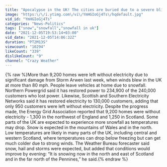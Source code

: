 ```yaml
---
title: "Apocalypse in the UK! The cities are buried due to a severe blizzard."
image: "https:\/\/i.ytimg.com\/vi\/YmHGIoGj4Ts\/hqdefault.jpg"
vid_id: "YmHGIoGj4Ts"
categories: "News-Politics"
tags: ["snow","snowfall","snowfall in uk"]
date: "2021-12-05T19:53:14+03:00"
vid_date: "2021-12-05T14:06:32Z"
duration: "PT2M13S"
viewcount: "10294"
likeCount: "339"
dislikeCount: "9"
channel: "Crazy Weather"
---
```

{% raw %}More than 9,200 homes were left without electricity due to significant damage from Storm Arwen last week, when winds blew in the UK at more than 80 mph. People leave vehicles at home due to snowfall. Northern Powergrid said it has restored power to 234,900 of the 240,000 customers who lost power. Likewise, Scottish and Southern Electricity Networks said it has restored electricity to 130,000 customers, adding that only 950 customers were left without electricity. Despite the progress made, the Energy Grid Association reported that 9,200 homes were without electricity - 1,300 in the northwest of England and 1,250 in Scotland. Some parts of the UK are expected to experience more snowfall as temperatures may drop. Snow is expected in the mountains of Wales and in the north. Low temperatures are likely in many parts of the UK, including central and western Scotland, where temperatures can drop below freezing but can get much colder due to strong winds. The Weather Bureau forecaster said snow, hail and storms were expected, but added that conditions would improve by evening: “It is snowing now in the north and east of Scotland and in the far north of the Pennines,” he said.{% endraw %}
